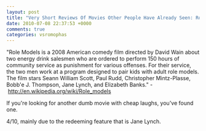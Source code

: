 ```yaml
---
layout: post
title: "Very Short Reviews Of Movies Other People Have Already Seen: Role Models [2008]"
date: 2010-07-08 22:37:53 +0000
comments: true
categories: vsromophas
---
```


"Role Models is a 2008 American comedy film directed by David Wain about two energy drink salesmen who are ordered to perform 150 hours of community service as punishment for various offenses. For their service, the two men work at a program designed to pair kids with adult role models. The film stars Seann William Scott, Paul Rudd, Christopher Mintz-Plasse, Bobb'e J. Thompson, Jane Lynch, and Elizabeth Banks." - http://en.wikipedia.org/wiki/Role_models

If you're looking for another dumb movie with cheap laughs, you've found one.

4/10, mainly due to the redeeming feature that is Jane Lynch.